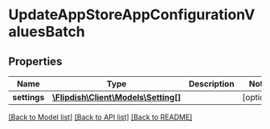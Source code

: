 # UpdateAppStoreAppConfigurationValuesBatch

## Properties
Name | Type | Description | Notes
------------ | ------------- | ------------- | -------------
**settings** | [**\Flipdish\\Client\Models\Setting[]**](Setting.md) |  | [optional] 

[[Back to Model list]](../README.md#documentation-for-models) [[Back to API list]](../README.md#documentation-for-api-endpoints) [[Back to README]](../README.md)


